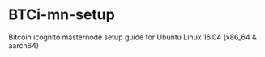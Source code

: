 # BTCi-mn-setup
Bitcoin icognito masternode setup guide for Ubuntu Linux 16.04 (x86_64 &amp; aarch64)
